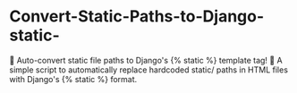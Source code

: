 # Convert-Static-Paths-to-Django-static-
🚀 Auto-convert static file paths to Django's {% static %} template tag! 🔄 A simple script to automatically replace hardcoded static/ paths in HTML files with Django's {% static %} format.
